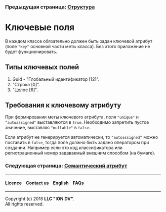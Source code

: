 ### Предыдущая страница: [Структура](/docs/ru/2_system_description/metadata_structure/meta_class/type_isstruct16.md)
# Ключевые поля
В каждом классе  обязательно должен быть задан ключевой атрибут  (поле `"key"` основной части меты класса). Без этого приложение не будет функционировать.

## Типы ключевых полей

1. Guid - "Глобальный идентификатор [12]". 
2. "Строка [0]". 
3. "Целое [6]". 

## Требования к ключевому атрибуту

При формировании меты ключевого атрибута,  поля `"unique"` и  `"autoassigned"`  выставляются в `true`. Необходимо запретить пустое значение, выставляя  `"nullable"` в `false`.

Если атрибут не генерируется автоматически, то `"autoassigned"` можно поставить в `false`, тогда поле должно быть задано оператором при создании. Например если это код  классификатора или регистрационный номер задаваемый внешним способом (на бумаге).  

### Следующая страница: [Семантический атрибут](/docs/ru/2_system_description/metadata_structure/meta_class/semantic.md)
--------------------------------------------------------------------------  


 #### [Licence](/LICENCE.md) &ensp;  [Contact us](https://iondv.ru/index.html) &ensp;  [English](/docs/en/2_system_description/metadata_structure/meta_class/key.md) &ensp; [FAQs](/faqs.md)          



--------------------------------------------------------------------------  

Copyright (c) 2018 **LLC "ION DV"**.  
All rights reserved.  
